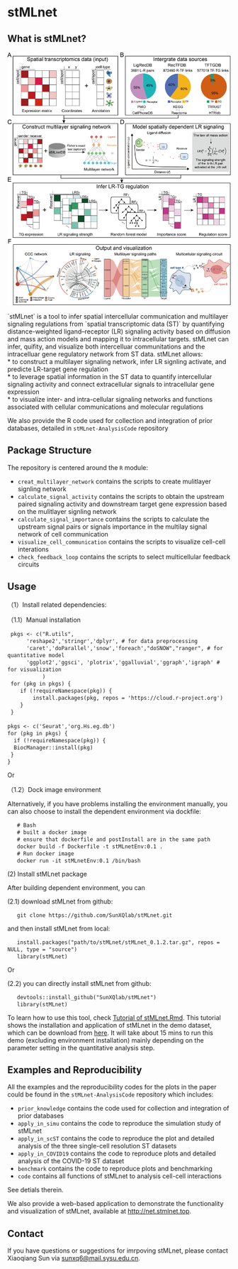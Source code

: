 # stMLnet

## What is stMLnet?
<p align="center">
  <img src="https://github.com/SunXQlab/stMLnet/blob/main/fig1.framework.png">
</p>
`stMLnet` is a tool to infer spatial intercellular communication and multilayer signaling regulations from `spatial transcriptomic data (ST)` by quantifying distance-weighted ligand–receptor (LR) signaling activity based on diffusion and mass action models and mapping it to intracellular targets. stMLnet can infer, quifity, and visualize both intercelluar communitations and the intracelluar gene regulatory network from ST data. stMLnet allows:<br>
* to construct a multilayer signaling network, infer LR signling activate, and predicte LR-target gene regulation <br>
* to leverage spatial information in the ST data to quantify intercellular signaling activity and connect extracellular signals to intracellular gene expression<br>
* to visualize inter- and intra-cellular signaling networks and functions associated with cellular communications and molecular regulations <br>

We also provide the R code used for collection and integration of prior databases, detailed in `stMLnet-AnalysisCode` repository

## Package Structure
The repository is centered around the `R` module:
* `creat_multilayer_network` contains the scripts to create mulitlayer signling network <br>
* `calculate_signal_activity` contains the scripts to obtain the upstream paired signaling activity and downstream target gene expression based on the mulitlayer signling network <br>
* `calculate_signal_importance` contains the scripts to calculate the upstream signal pairs or signals importance in the multilay signal network of cell communication <br>
* `visualize_cell_communication` contains the scripts to visualize cell-cell interations <br>
* `check_feedback_loop` contains the scripts to select multicellular feedback circuits <br>

## Usage

（1）Install related dependencies:
      
（1.1）Manual installation
      
     pkgs <- c("R.utils",
          'reshape2','stringr','dplyr', # for data preprocessing
          'caret','doParallel','snow','foreach',"doSNOW","ranger", # for quantitative model
          'ggplot2','ggsci', 'plotrix','ggalluvial','ggraph','igraph' # for visualization
               )
     for (pkg in pkgs) {
        if (!requireNamespace(pkg)) {
            install.packages(pkg, repos = 'https://cloud.r-project.org')
        }
     }

    pkgs <- c('Seurat','org.Hs.eg.db')
    for (pkg in pkgs) {
      if (!requireNamespace(pkg)) {
      BiocManager::install(pkg)
     }
    }
          
Or

（1.2）Dock image environment

Alternatively, if you have problems installing the environment manually, you can also choose to install the dependent environment via dockfile:

       # Bash
       # built a docker image
       # ensure that dockerfile and postInstall are in the same path
       docker build -f Dockerfile -t stMLnetEnv:0.1 .
       # Run docker image
       docker run -it stMLnetEnv:0.1 /bin/bash

(2) Install stMLnet package

 After building dependent environment, you can 

(2.1) download stMLnet from github:

       git clone https://github.com/SunXQlab/stMLnet.git
       
and then install stMLnet from local:
 
       install.packages("path/to/stMLnet/stMLnet_0.1.2.tar.gz", repos = NULL, type = "source")
       library(stMLnet)
       
Or

(2.2) you can directly install stMLnet from github:

       devtools::install_github("SunXQlab/stMLnet")
       library(stMLnet)


To learn how to use this tool, check [Tutorial of stMLnet.Rmd](https://github.com/SunXQlab/stMLnet/blob/main/Tutorial%20of%20stMLnet.Rmd). This tutorial shows the installation and application of stMLnet in the demo dataset, which can be download from [here](https://www.zenodo.org/record/8024150). It will take about 15 mins to run this demo (excluding environment installation) mainly depending on the parameter setting in the quantitative analysis step.

## Examples and Reproducibility

All the examples and the reproducibility codes for the plots in the paper could be found in the `stMLnet-AnalysisCode` repository which includes:

* `prior_knowledge` contains the code used for collection and integration of prior databases <br>
* `apply_in_simu` contains the code to reproduce the simulation study of stMLnet <br>
* `apply_in_scST` contains the code to reproduce the plot and detailed analysis of the three single-cell resolution ST datasets <br>
* `apply_in_COVID19` contains the code to reproduce plots and detailed analysis of the COVID-19 ST dataset <br>
* `benchmark` contains the code to reproduce plots and benchmarking <br>
* `code` contains all functions of stMLnet to analysis cell-cell interactions <br>

See detials therein.

We also provide a web-based application to demonstrate the functionality and visualization of stMLnet, available at http://net.stmlnet.top.

## Contact
If you have questions or suggestions for imrpoving stMLnet, please contact Xiaoqiang Sun via sunxq6@mail.sysu.edu.cn.





